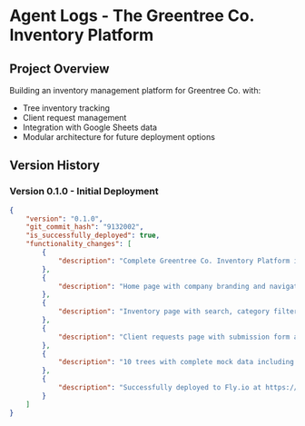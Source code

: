 # Agent Logs - The Greentree Co. Inventory Platform

## Project Overview
Building an inventory management platform for Greentree Co. with:
- Tree inventory tracking
- Client request management
- Integration with Google Sheets data
- Modular architecture for future deployment options

## Version History

### Version 0.1.0 - Initial Deployment
```json
{
    "version": "0.1.0",
    "git_commit_hash": "9132002",
    "is_successfully_deployed": true,
    "functionality_changes": [
        {
            "description": "Complete Greentree Co. Inventory Platform implementation"
        },
        {
            "description": "Home page with company branding and navigation"
        },
        {
            "description": "Inventory page with search, category filter, and sort functionality"
        },
        {
            "description": "Client requests page with submission form and request tracking"
        },
        {
            "description": "10 trees with complete mock data including botanical info, care instructions, and companion plants"
        },
        {
            "description": "Successfully deployed to Fly.io at https://fern-app-proud-feather-7255.fly.dev/"
        }
    ]
}
```